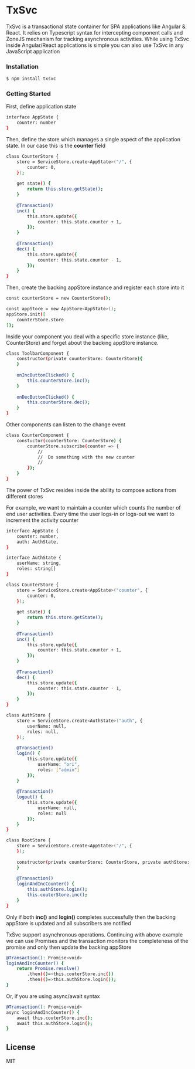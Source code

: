 # TxSvc

TxSvc is a transactional state container for SPA applications like Angular & React. 
It relies on Typescript syntax for intercepting component calls and ZoneJS mechanism for tracking asynchronous activities. While using TxSvc inside Angular/React applications is simple you can also use TxSvc in any JavaScript application

### Installation

```sh
$ npm install txsvc
```

### Getting Started

First, define application state

```sh
interface AppState {
    counter: number
}
```
Then, define the store which manages a single aspect of the application state. In our case this is the **counter** field

```sh
class CounterStore {
    store = ServiceStore.create<AppState>("/", {
        counter: 0,
    });
    
    get state() {
        return this.store.getState();
    }
    
    @Transaction()
    inc() {
        this.store.update({
            counter: this.state.counter + 1,
        });
    }
    
    @Transaction()
    dec() {
        this.store.update({
            counter: this.state.counter - 1,
        });
    }
}
```

Then, create the backing appStore instance and register each store into it

```sh
const counterStore = new CounterStore();

const appStore = new AppStore<AppState>();
appStore.init([
    counterStore.store
]);
```

Inside your component you deal with a specific store instance (like, CounterStore) and forget about the backing appStore instance.

```sh
class ToolbarComponent {
    constructor(private counterStore: CounterStore){
    }
    
    onIncButtonClicked() {
        this.counterStore.inc();
    }
    
    onDecButtonClicked() {
        this.counterStore.dec();
    }
}
```

Other components can listen to the change event 

```sh
class CounterComponent {
    constuctor(counterStore: CounterStore) {
        counterStore.subscribe(counter => {
            //
            //  Do something with the new counter
            //
        });
    }
}
```

The power of TxSvc resides inside the ability to compose actions from different stores

For example, we want to maintain a counter which counts the number of end user activities. Every time the user logs-in or logs-out we want to increment the activity counter

```sh
interface AppState {
    counter: number,
    auth: AuthState,
}

interface AuthState {
    userName: string,
    roles: string[]
}

class CounterStore {
    store = ServiceStore.create<AppState>("counter", {
        counter: 0,
    });
    
    get state() {
        return this.store.getState();
    }
    
    @Transaction()
    inc() {
        this.store.update({
            counter: this.state.counter + 1,
        });
    }
    
    @Transaction()
    dec() {
        this.store.update({
            counter: this.state.counter - 1,
        });
    }
}

class AuthStore {
    store = ServiceStore.create<AuthState>("auth", {
        userName: null,
        roles: null,
    });
    
    @Transaction()
    login() {
        this.store.update({
            userName: "ori",
            roles: ["admin"]
        });
    }
    
    @Transaction()
    logout() {
        this.store.update({
            userName: null,
            roles: null
        });
    }
}

class RootStore {
    store = ServiceStore.create<AppState>("/", {
    });
    
    constructor(private counterStore: CounterStore, private authStore: AuthStore){
    }
    
    @Transaction()
    loginAndIncCounter() {
        this.authStore.login();
        this.couterStore.inc();
    }
}

```

Only if both **inc()** and **login()** completes successfully then the backing appStore is updated and all subscribers are notified

TxSvc support asynchronous operations. Continuing with above example we can use Promises and the transaction monitors the completeness of the promise and only then update the backing appStore

```sh
@Transaction(): Promise<void>
loginAndIncCounter() {
    return Promise.resolve()
        .then(()=>this.couterStore.inc())
        .then(()=>this.authStore.login());
}
```

Or, if you are using async/await syntax

```sh
@Transaction(): Promise<void>
async loginAndIncCounter() {
    await this.couterStore.inc();
    await this.authStore.login();
}
```
License
----

MIT
